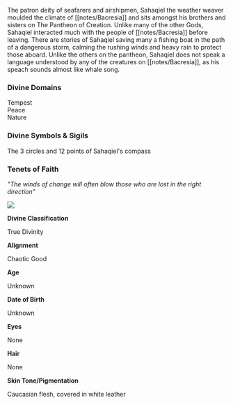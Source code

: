 The patron deity of seafarers and airshipmen, Sahaqiel the weather weaver moulded the climate of [[notes/Bacresia]] and sits amongst his brothers and sisters on The Pantheon of Creation. Unlike many of the other Gods, Sahaqiel interacted much with the people of [[notes/Bacresia]] before leaving. There are stories of Sahaqiel saving many a fishing boat in the path of a dangerous storm, calming the rushing winds and heavy rain to protect those aboard. Unlike the others on the pantheon, Sahaqiel does not speak a language understood by any of the creatures on [[notes/Bacresia]], as his speach sounds almost like whale song.

### Divine Domains

Tempest  
Peace  
Nature

### Divine Symbols & Sigils

The 3 circles and 12 points of Sahaqiel's compass

### Tenets of Faith

_"The winds of change will often blow those who are lost in the right direction"_

![](assets/Sahaqiel.jpg)

**Divine Classification**

True Divinity

**Alignment**

Chaotic Good


**Age**

Unknown

**Date of Birth**

Unknown

**Eyes**

None

**Hair**

None

**Skin Tone/Pigmentation**

Caucasian flesh, covered in white leather